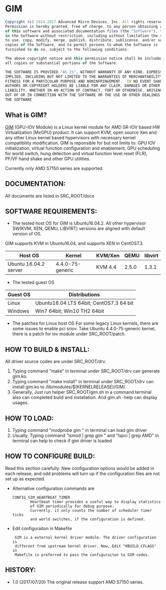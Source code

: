 # GIM

```javascript
Copyright (c) 2014-2017 Advanced Micro Devices, Inc. All rights reserved.
Permission is hereby granted, free of charge, to any person obtaining a copy
of this software and associated documentation files (the "Software"), to deal
in the Software without restriction, including without limitation the rights
to use, copy, modify, merge, publish, distribute, sublicense, and/or sell
copies of the Software, and to permit persons to whom the Software is
furnished to do so, subject to the following conditions:

The above copyright notice and this permission notice shall be included in
all copies or substantial portions of the Software.

THE SOFTWARE IS PROVIDED "AS IS", WITHOUT WARRANTY OF ANY KIND, EXPRESS OR
IMPLIED, INCLUDING BUT NOT LIMITED TO THE WARRANTIES OF MERCHANTABILITY,
FITNESS FOR A PARTICULAR PURPOSE AND NONINFRINGEMENT.  IN NO EVENT SHALL THE
AUTHORS OR COPYRIGHT HOLDERS BE LIABLE FOR ANY CLAIM, DAMAGES OR OTHER
LIABILITY, WHETHER IN AN ACTION OF CONTRACT, TORT OR OTHERWISE, ARISING FROM,
OUT OF OR IN CONNECTION WITH THE SOFTWARE OR THE USE OR OTHER DEALINGS IN
THE SOFTWARE
```
## What is GIM?
 [GIM](https://github.com/GPUOpen-LibrariesAndSDKs/MxGPU-Virtualization) 
 (GPU-IOV Module) is a Linux kernel module for AMD SR-IOV based HW
 Virtualization (MxGPU) product. It can support KVM, open source Xen and
 any other Linux kernel based hypervisors with necessary kernel compatibility
 modification. GIM is reponsible for but not limits to: GPU IOV initialization,
 virtual function configuration and enablement, GPU scheduling for world
 switch, hung detection and virtual function level reset (FLR), PF/VF hand
 shake and other GPU utilities.

 Currently only AMD S7150 series are supported.

## DOCUMENTATION:
 All documents are listed in SRC_ROOT/docs
 
## SOFTWARE REQUIREMENTS:
 * The tested host OS for GIM is Ubuntu16.04.2. All other
 hypervisor SW(KVM, XEN, QEMU, LIBVIRT) versions are aligned with default
 version of OS.

 GIM supports KVM in Ubuntu16.04, and supports XEN in CentOS7.3.

 Host OS     | Kernel            | KVM/Xen | QEMU  | libvirt
 ------------|-------------------|---------|-------|--------------
 Ubuntu 16.04.2 server | 4.4.0-75-generic  | KVM 4.4 | 2.5.0 | 1.3.1  |


 * The tested guest OS

 Guest OS  |  Distributions                                 
 ----------|-------------------------------------------------
 Linux     |  Ubuntu16.04 LTS 64bit; CentOS7.3 64 bit       
 Windows   |  Win7 64bit; Win10 TH2 64bit                   
  

 * The patches for Linux host OS
 For some legacy Linux kernels, there are some issues to enable pci sriov.
 Take Ubuntu 4.4.0-75-generic kernel, there is a patch for iov module under
 SRC_ROOT/patch.

## HOW TO BUILD & INSTALL:
 All driver source codes are under SRC_ROOT/drv.
 1. Typing command "make" in terminal under SRC_ROOT/drv can generate gim.ko.
 2. Typing command "make install" in terminal under SRC_ROOT/drv can install
   gim.ko to /lib/modules/$(KERNELRELEASE)/GIM/.
 3. Generally, Just run helper SRC_ROOT/gim.sh in a command terminal also can
   completed build and installation. And gim.sh -help can display usages.

## HOW TO LOAD:
 1. Typing command "modprobe gim " in terminal can load gim driver
 2. Usually, Typing command "lsmod | grep gim " and "lspci | grep AMD" in
   terminal can help to check if gim driver is loaded

## HOW TO CONFIGURE BUILD:
  Read this section carefully. New configuration options would be added in
  each release, and odd problems will turn up if the configuration files are
  not set up as expected.

  * Alternative configuration commands are
 
        CONFIG_GIM_HEARTBEAT_TIMER
                Heartbeat timer provides a useful way to display statistics
                of GIM periodically for debug purpose.
                Currently, it only counts the number of scheduler timer ticks
                and world switches, if the configuration is defined.

 * Edit configuraiton in Makefile
 
        GIM is a external kernel driver module. The driver configuration is
        different from upstream kernel driver. Now, Edit "KBUILD_CFLAGS" in
        Makefile is preferred to pass the configuraiton to GIM codes.

## HISTORY:
 - 1.0 (2017/07/20)
        The original release support AMD S7150 series.
